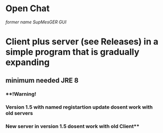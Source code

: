 # Open Chat
_former name SupMesGER GUI_

# Client plus server (see Releases) in a simple program that is gradually expanding
## minimum needed JRE 8

###  **!Warning!
###   Version 1.5 with named registartion update dosent work with old servers
###   New server in version 1.5 dosent work with old Client**
